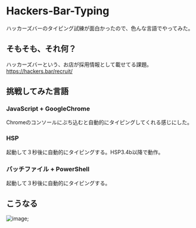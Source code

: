 # Hackers-Bar-Typing
ハッカーズバーのタイピング試練が面白かったので、色んな言語でやってみた。

## そもそも、それ何？
ハッカーズバーという、お店が採用情報として載せてる課題。<br>
https://hackers.bar/recruit/<br>

## 挑戦してみた言語
### JavaScript + GoogleChrome
Chromeのコンソールにぶち込むと自動的にタイピングしてくれる感じにした。

### HSP
起動して３秒後に自動的にタイピングする。HSP3.4b以降で動作。

### バッチファイル + PowerShell
起動して３秒後に自動的にタイピングする。

## こうなる
![image](https://pbs.twimg.com/media/DTGn96CVoAYHMEP.jpg "ドヤァ");